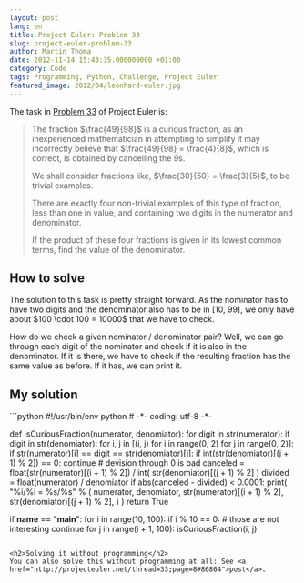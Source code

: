 ```yaml
---
layout: post
lang: en
title: Project Euler: Problem 33
slug: project-euler-problem-33
author: Martin Thoma
date: 2012-11-14 15:43:35.000000000 +01:00
category: Code
tags: Programming, Python, Challenge, Project Euler
featured_image: 2012/04/leonhard-euler.jpg
---
```

The task in <a href="http://projecteuler.net/problem=33">Problem 33</a> of Project Euler is:

<blockquote>The fraction $\frac{49}{98}$ is a curious fraction, as an inexperienced mathematician in attempting to simplify it may incorrectly believe that $\frac{49}{98} = \frac{4}{8}$, which is correct, is obtained by cancelling the 9s.

We shall consider fractions like, $\frac{30}{50} = \frac{3}{5}$, to be trivial examples.

There are exactly four non-trivial examples of this type of fraction, less than one in value, and containing two digits in the numerator and denominator.

If the product of these four fractions is given in its lowest common terms, find the value of the denominator.</blockquote>

<h2>How to solve</h2>
The solution to this task is pretty straight forward. As the nominator has to have two digits and the denominator also has to be in [10, 99], we only have about $100 \cdot 100 = 10000$ that we have to check.

How do we check a given nominator / denominator pair? Well, we can go through each digit of the nominator and check if it is also in the denominator. If it is there, we have to check if the resulting fraction has the same value as before. If it has, we can print it.

<h2>My solution</h2>
```python
#!/usr/bin/env python
# -*- coding: utf-8 -*-


def isCuriousFraction(numerator, denomiator):
    for digit in str(numerator):
        if digit in str(denomiator):
            for i, j in [(i, j) for i in range(0, 2) for j in range(0, 2)]:
                if str(numerator)[i] == digit == str(denomiator)[j]:
                    if int(str(denomiator)[(j + 1) % 2]) == 0:
                        continue  # devision through 0 is bad
                    canceled = float(str(numerator)[(i + 1) % 2]) / int(
                        str(denomiator)[(j + 1) % 2]
                    )
                    divided = float(numerator) / denomiator
                    if abs(canceled - divided) < 0.0001:
                        print(
                            "%i/%i = %s/%s"
                            % (
                                numerator,
                                denomiator,
                                str(numerator)[(i + 1) % 2],
                                str(denomiator)[(j + 1) % 2],
                            )
                        )
                        return True


if __name__ == "__main__":
    for i in range(10, 100):
        if i % 10 == 0:  # those are not interesting
            continue
        for j in range(i + 1, 100):
            isCuriousFraction(i, j)
```

<h2>Solving it without programming</h2>
You can also solve this without programming at all: See <a href="http://projecteuler.net/thread=33;page=8#86864">post</a>.
